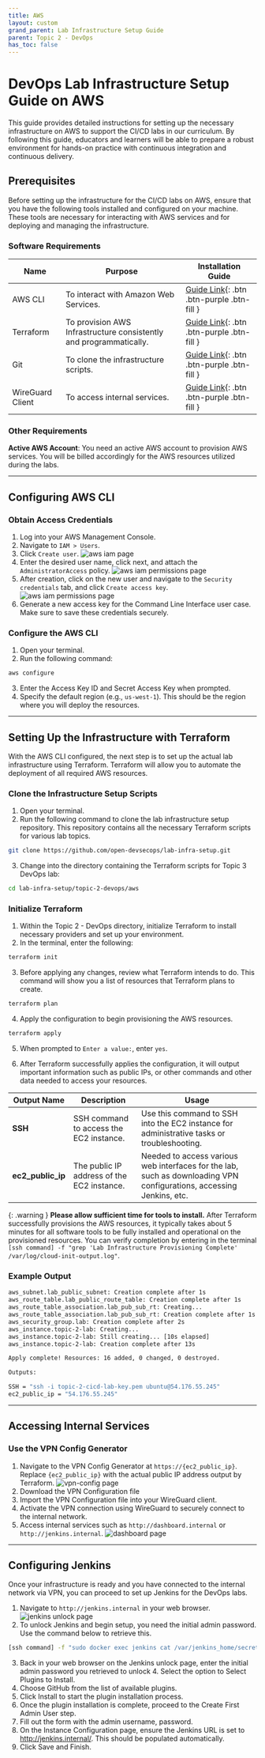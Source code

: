 ```yaml
---
title: AWS
layout: custom
grand_parent: Lab Infrastructure Setup Guide
parent: Topic 2 - DevOps
has_toc: false
---
```


# DevOps Lab Infrastructure Setup Guide on AWS

This guide provides detailed instructions for setting up the necessary infrastructure on AWS to support the CI/CD labs in our curriculum. By following this guide, educators and learners will be able to prepare a robust environment for hands-on practice with continuous integration and continuous delivery.

## Prerequisites

Before setting up the infrastructure for the CI/CD labs on AWS, ensure that you have the following tools installed and configured on your machine. These tools are necessary for interacting with AWS services and for deploying and managing the infrastructure.

### Software Requirements

| Name       | Purpose  | Installation Guide |
| ---------- | -------- | ------------------ |
| AWS CLI    | To interact with Amazon Web Services. | [Guide Link](https://docs.aws.amazon.com/cli/latest/userguide/getting-started-install.html){: .btn .btn-purple .btn-fill } |
| Terraform  | To provision AWS Infrastructure consistently and programmatically. | [Guide Link](https://developer.hashicorp.com/terraform/tutorials/aws-get-started/install-cli){: .btn .btn-purple .btn-fill } |
| Git        | To clone the infrastructure scripts. | [Guide Link](https://git-scm.com/book/en/v2/Getting-Started-Installing-Git){: .btn .btn-purple .btn-fill } |
| WireGuard Client | To access internal services. | [Guide Link](https://www.wireguard.com/install/){: .btn .btn-purple .btn-fill } |


### Other Requirements
**Active AWS Account**: You need an active AWS account to provision AWS services. You will be billed accordingly for the AWS resources utilized during the labs.

<hr>

## Configuring AWS CLI

### Obtain Access Credentials
1. Log into your AWS Management Console.
2. Navigate to `IAM > Users`.
3. Click `Create user`.
![aws iam page](./assets/aws-iam.png)
4. Enter the desired user name, click next, and attach the `AdministratorAccess` policy.
![aws iam permissions page](./assets/aws-iam-perm.png)
5. After creation, click on the new user and navigate to the `Security credentials` tab, and click `Create access key`.
![aws iam permissions page](./assets/aws-iam-access.png)
6. Generate a new access key for the Command Line Interface user case. Make sure to save these credentials securely.

### Configure the AWS CLI
1. Open your terminal.
2. Run the following command:
```bash
aws configure
```
3. Enter the Access Key ID and Secret Access Key when prompted.
4. Specify the default region (e.g., `us-west-1`). This should be the region where you will deploy the resources.

<hr>

## Setting Up the Infrastructure with Terraform
With the AWS CLI configured, the next step is to set up the actual lab infrastructure using Terraform. Terraform will allow you to automate the deployment of all required AWS resources.

### Clone the Infrastructure Setup Scripts
1. Open your terminal.
2. Run the following command to clone the lab infrastructure setup repository. This repository contains all the necessary Terraform scripts for various lab topics.
```bash
git clone https://github.com/open-devsecops/lab-infra-setup.git
```

3. Change into the directory containing the Terraform scripts for Topic 3 DevOps lab:
```bash
cd lab-infra-setup/topic-2-devops/aws
```

### Initialize Terraform
1. Within the Topic 2 - DevOps directory, initialize Terraform to install necessary providers and set up your environment.
2. In the terminal, enter the following:
```bash
terraform init
```

3. Before applying any changes, review what Terraform intends to do. This command will show you a list of resources that Terraform plans to create.
```bash
terraform plan
```

4. Apply the configuration to begin provisioning the AWS resources.
```bash
terraform apply
```

5. When prompted to `Enter a value:`, enter `yes`.

6. After Terraform successfully applies the configuration, it will output important information such as public IPs, or other commands and other data needed to access your resources.

| Output Name | Description | Usage |
| ----------- | ----------- | ----- |
| **SSH**	      | SSH command to access the EC2 instance.	| Use this command to SSH into the EC2 instance for administrative tasks or troubleshooting. |
| **ec2_public_ip** | The public IP address of the EC2 instance. | Needed to access various web interfaces for the lab, such as downloading VPN configurations, accessing Jenkins, etc. |

{: .warning }
**Please allow sufficient time for tools to install.** After Terraform successfully provisions the AWS resources, it typically takes about 5 minutes for all software tools to be fully installed and operational on the provisioned resources. You can verify completion by entering in the terminal `[ssh command] -f "grep 'Lab Infrastructure Provisioning Complete' /var/log/cloud-init-output.log"`.


### Example Output

```bash
aws_subnet.lab_public_subnet: Creation complete after 1s 
aws_route_table.lab_public_route_table: Creation complete after 1s
aws_route_table_association.lab_pub_sub_rt: Creating...
aws_route_table_association.lab_pub_sub_rt: Creation complete after 1s
aws_security_group.lab: Creation complete after 2s
aws_instance.topic-2-lab: Creating...
aws_instance.topic-2-lab: Still creating... [10s elapsed]
aws_instance.topic-2-lab: Creation complete after 13s

Apply complete! Resources: 16 added, 0 changed, 0 destroyed.

Outputs:

SSH = "ssh -i topic-2-cicd-lab-key.pem ubuntu@54.176.55.245"
ec2_public_ip = "54.176.55.245"
```

<hr>

## Accessing Internal Services

### Use the VPN Config Generator
1. Navigate to the VPN Config Generator at `https://{ec2_public_ip}`. Replace `{ec2_public_ip}` with the actual public IP address output by Terraform.
![vpn-config page](./assets/vpn-config.png)
2. Download the VPN Configuration file
3. Import the VPN Configuration file into your WireGuard client.
4. Activate the VPN connection using WireGuard to securely connect to the internal network.
5. Access internal services such as `http://dashboard.internal` or `http://jenkins.internal`.
![dashboard page](./assets/dashboard.png)

<hr>

## Configuring Jenkins
Once your infrastructure is ready and you have connected to the internal network via VPN, you can proceed to set up Jenkins for the DevOps labs.

1. Navigate to `http://jenkins.internal` in your web browser.
![jenkins unlock page](./assets/unlock-jenkins.png)
2. To unlock Jenkins and begin setup, you need the initial admin password. Use the command below to retrieve this.
```bash
[ssh command] -f "sudo docker exec jenkins cat /var/jenkins_home/secrets/initialAdminPassword"
```
3. Back in your web browser on the Jenkins unlock page, enter the initial admin password you retrieved to unlock 4. Select the option to Select Plugins to Install.
5. Choose GitHub from the list of available plugins.
6. Click Install to start the plugin installation process.
7. Once the plugin installation is complete, proceed to the Create First Admin User step.
8. Fill out the form with the admin username, password.
9. On the Instance Configuration page, ensure the Jenkins URL is set to http://jenkins.internal/. This should be populated automatically.
10. Click Save and Finish.